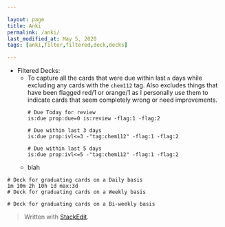 ```yaml
---  

layout: page
title: Anki
permalink: /anki/  
last_modified_at: May 5, 2020
tags: [anki,filter,filtered,deck,decks]  

--- 
```


* Filtered Decks:
  * To capture all the cards that were due within last `n` days while excluding any cards with the `chem112` tag. Also excludes things that have been flagged red/1 or orange/1 as I personally use them to indicate cards that seem completely wrong or need  improvements.
	```
	# Due Today for review
	is:due prop:due=0 is:review -flag:1 -flag:2

	# Due within last 3 days
	is:due prop:ivl<=3 -"tag:chem112" -flag:1 -flag:2

	# Due within last 5 days
	is:due prop:ivl<=5 -"tag:chem112" -flag:1 -flag:2
	```
  * blah
```
# Deck for graduating cards on a Daily basis
1m 10m 2h 10h 1d max:3d
# Deck for graduating cards on a Weekly basis

# Deck for graduating cards on a Bi-weekly basis
```



       




> Written with  [StackEdit](https://stackedit.io/).

<!--stackedit_data:
eyJoaXN0b3J5IjpbLTgyMjMwOTIxNSwtMTIzMDQ2NzM2MV19
-->